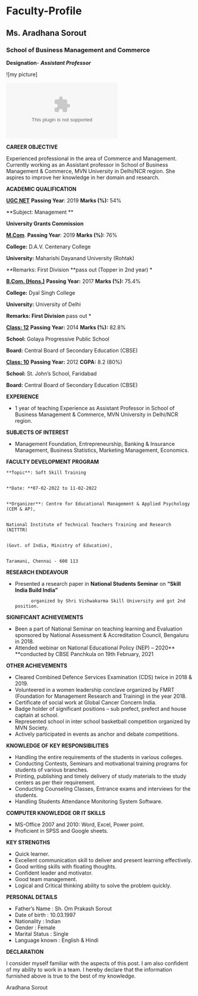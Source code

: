 # Faculty-Profile
## Ms. Aradhana Sorout
### School of Business Management and Commerce 
**Designation**- ***Assistant Professor***
  
  ![my picture] 
  
  ![My CV](https://github.com/aradhanasorout/Faculty-Profile/blob/main/CV/ARADHANA%20SOROUT.docx)
  
  **CAREER OBJECTIVE**

Experienced professional in the area of Commerce and Management. Currently working as an Assistant professor in School of Business Management & Commerce, MVN University in Delhi/NCR region. She aspires to improve her knowledge in her domain and research.

**ACADEMIC QUALIFICATION**

**<span style="text-decoration:underline;">UGC NET</span>**                               **Passing Year**: 2019                                      **Marks (%):** 54%

**Subject: Management **

**University Grants Commission**

**<span style="text-decoration:underline;">M.Com</span>**.                                 **Passing Year**: 2019                                        **Marks (%):** 76%

**College:** D.A.V. Centenary College 

**University:** Maharishi Dayanand University (Rohtak) 

**Remarks: First Division **pass out (Topper in 2nd year) *

**<span style="text-decoration:underline;">B.Com. (Hons.)</span>**                    **Passing Year:** 2017                                       **Marks (%):** 75.4%

**College:** Dyal Singh College

**University:** University of Delhi

**Remarks: First Division** pass out *

**<span style="text-decoration:underline;">Class: 12</span>**                              **Passing** **Year:** 2014                                        **Marks (%):** 82.8%

**School:** Golaya Progressive Public School

**Board:** Central Board of Secondary Education (CBSE)

**<span style="text-decoration:underline;">Class: 10</span>**                             **Passing Year:** 2012                                         **CGPA:** 8.2 (80%)

**School:** St. John’s School, Faridabad

**Board:** Central Board of Secondary Education (CBSE)

**EXPERIENCE**



* 1 year of teaching Experience as Assistant Professor in School of Business Management & Commerce, MVN University in Delhi/NCR region.

**SUBJECTS OF INTEREST**



* Management Foundation, Entrepreneurship, Banking & Insurance Management, Business Statistics, Marketing Management, Economics.

**FACULTY DEVELOPMENT PROGRAM**


    **Topic**: Soft Skill Training


    **Date: **07-02-2022 to 11-02-2022


    **Organizer**: Centre for Educational Management & Applied Psychology (CEM & AP),


    National Institute of Technical Teachers Training and Research (NITTTR)


    (Govt. of India, Ministry of Education),


    Taramani, Chennai - 600 113

**RESEARCH ENDEAVOUR**



* Presented a research paper in **National Students Seminar** on **“Skill India Build India”**

            organized by Shri Vishwakarma Skill University and got 2nd position. 

**SIGNIFICANT ACHIEVEMENTS**



* Been a part of National Seminar on teaching learning and Evaluation sponsored by National Assessment & Accreditation Council, Bengaluru in 2018.
* Attended webinar on National Educational Policy (NEP) – 2020** **conducted by CBSE Panchkula on 19th February, 2021

**OTHER ACHIEVEMENTS**



* Cleared Combined Defence Services Examination (CDS) twice in 2018 & 2019.
* Volunteered in a women leadership conclave organized by FMRT (Foundation for Management Research and Training) in the year 2018. 
* Certificate of social work at Global Cancer Concern India.
* Badge holder of significant positions – sub prefect, prefect and house captain at school.
* Represented school in inter school basketball competition organized by MVN Society.
* Actively participated in events as anchor and debate competitions.

**KNOWLEDGE OF KEY RESPONSIBILITIES**



* Handling the entire requirements of the students in various colleges.
* Conducting Contests, Seminars and motivational training programs for students of various branches.
* Printing, publishing and timely delivery of study materials to the study centers as per their requirement.
* Conducting Counseling Classes, Entrance exams and interviews for the students.
* Handling Students Attendance Monitoring System Software.

**COMPUTER KNOWLEDGE OR IT SKILLS**



* MS-Office 2007 and 2010: Word, Excel, Power point. 
* Proficient in SPSS and Google sheets.

**KEY STRENGTHS**



* Quick learner.
* Excellent communication skill to deliver and present learning effectively.
* Good writing skills with floating thoughts.
* Confident leader and motivator.
* Good team management.
* Logical and Critical thinking ability to solve the problem quickly.

**PERSONAL DETAILS**



* Father’s Name : Sh. Om Prakash Sorout 
* Date of birth : 10.03.1997
* Nationality : Indian
* Gender : Female
* Marital Status : Single 
* Language known : English & Hindi

**DECLARATION**

I consider myself familiar with the aspects of this post. I am also confident of my ability to work in a team. I hereby declare that the information furnished above is true to the best of my knowledge. 

Aradhana Sorout
